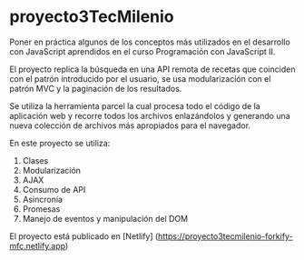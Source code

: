 # proyecto3TecMilenio
Poner en práctica algunos de los conceptos más utilizados en el desarrollo con JavaScript aprendidos en el curso Programación con JavaScript II.<br>

El proyecto replica la búsqueda en una API remota de recetas que coinciden con el patrón introducido por el usuario, se usa modularización con el patrón MVC y la paginación de los resultados. <br>

Se utiliza la herramienta parcel la cual procesa todo el código de la aplicación web y recorre todos los archivos enlazándolos y generando una nueva colección de archivos más apropiados para el navegador.<br>

En este proyecto se utiliza:
1. Clases
2. Modularización
3. AJAX
4. Consumo de API
5. Asincronía
6. Promesas
7. Manejo de eventos y manipulación del DOM

El proyecto está publicado en [Netlify] (https://proyecto3tecmilenio-forkify-mfc.netlify.app)
